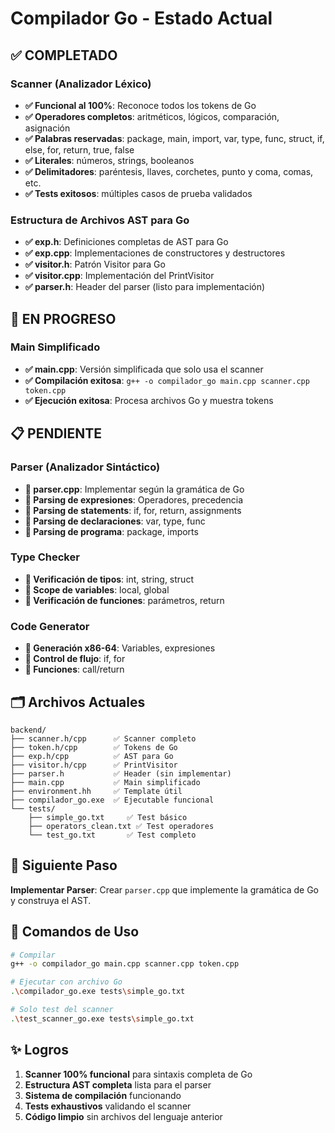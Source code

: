 # Compilador Go - Estado Actual

## ✅ COMPLETADO

### Scanner (Analizador Léxico)
- **✅ Funcional al 100%**: Reconoce todos los tokens de Go
- **✅ Operadores completos**: aritméticos, lógicos, comparación, asignación
- **✅ Palabras reservadas**: package, main, import, var, type, func, struct, if, else, for, return, true, false
- **✅ Literales**: números, strings, booleanos
- **✅ Delimitadores**: paréntesis, llaves, corchetes, punto y coma, comas, etc.
- **✅ Tests exitosos**: múltiples casos de prueba validados

### Estructura de Archivos AST para Go
- **✅ exp.h**: Definiciones completas de AST para Go
- **✅ exp.cpp**: Implementaciones de constructores y destructores
- **✅ visitor.h**: Patrón Visitor para Go
- **✅ visitor.cpp**: Implementación del PrintVisitor
- **✅ parser.h**: Header del parser (listo para implementación)

## 🔄 EN PROGRESO

### Main Simplificado
- **✅ main.cpp**: Versión simplificada que solo usa el scanner
- **✅ Compilación exitosa**: `g++ -o compilador_go main.cpp scanner.cpp token.cpp`
- **✅ Ejecución exitosa**: Procesa archivos Go y muestra tokens

## 📋 PENDIENTE

### Parser (Analizador Sintáctico)
- **📝 parser.cpp**: Implementar según la gramática de Go
- **📝 Parsing de expresiones**: Operadores, precedencia
- **📝 Parsing de statements**: if, for, return, assignments
- **📝 Parsing de declaraciones**: var, type, func
- **📝 Parsing de programa**: package, imports

### Type Checker
- **📝 Verificación de tipos**: int, string, struct
- **📝 Scope de variables**: local, global
- **📝 Verificación de funciones**: parámetros, return

### Code Generator
- **📝 Generación x86-64**: Variables, expresiones
- **📝 Control de flujo**: if, for
- **📝 Funciones**: call/return

## 🗂️ Archivos Actuales

```
backend/
├── scanner.h/cpp      ✅ Scanner completo
├── token.h/cpp        ✅ Tokens de Go
├── exp.h/cpp          ✅ AST para Go  
├── visitor.h/cpp      ✅ PrintVisitor
├── parser.h           ✅ Header (sin implementar)
├── main.cpp           ✅ Main simplificado
├── environment.hh     ✅ Template útil
├── compilador_go.exe  ✅ Ejecutable funcional
└── tests/
    ├── simple_go.txt     ✅ Test básico
    ├── operators_clean.txt ✅ Test operadores
    └── test_go.txt       ✅ Test completo
```

## 🎯 Siguiente Paso

**Implementar Parser**: Crear `parser.cpp` que implemente la gramática de Go y construya el AST.

## 🚀 Comandos de Uso

```bash
# Compilar
g++ -o compilador_go main.cpp scanner.cpp token.cpp

# Ejecutar con archivo Go
.\compilador_go.exe tests\simple_go.txt

# Solo test del scanner
.\test_scanner_go.exe tests\simple_go.txt
```

## ✨ Logros

1. **Scanner 100% funcional** para sintaxis completa de Go
2. **Estructura AST completa** lista para el parser
3. **Sistema de compilación** funcionando
4. **Tests exhaustivos** validando el scanner
5. **Código limpio** sin archivos del lenguaje anterior